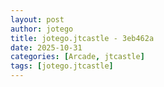 ```yaml
---
layout: post
author: jotego
title: jotego.jtcastle - 3eb462a
date: 2025-10-31
categories: [Arcade, jtcastle]
tags: [jotego.jtcastle]
---
```


